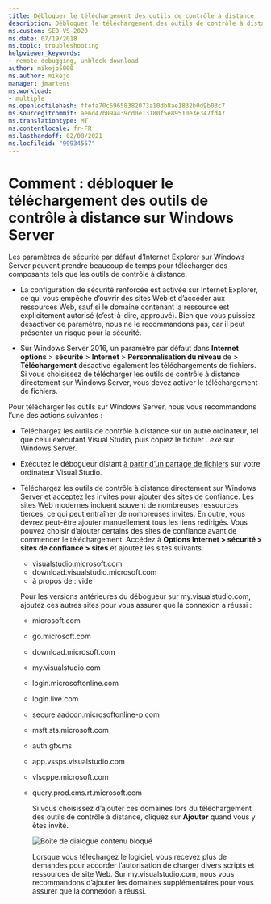 ```yaml
---
title: Débloquer le téléchargement des outils de contrôle à distance
description: Débloquez le téléchargement des outils de contrôle à distance sur Windows Server, ce qui peut prendre du temps en raison des paramètres de sécurité IE par défaut.
ms.custom: SEO-VS-2020
ms.date: 07/19/2018
ms.topic: troubleshooting
helpviewer_keywords:
- remote debugging, unblock download
author: mikejo5000
ms.author: mikejo
manager: jmartens
ms.workload:
- multiple
ms.openlocfilehash: ffefa70c59658382073a10db8ae1832b0d9b03c7
ms.sourcegitcommit: ae6d47b09a439cd0e13180f5e89510e3e347fd47
ms.translationtype: MT
ms.contentlocale: fr-FR
ms.lasthandoff: 02/08/2021
ms.locfileid: "99934557"
---
```

# <a name="how-to-unblock-the-download-of-the-remote-tools-on-windows-server"></a>Comment : débloquer le téléchargement des outils de contrôle à distance sur Windows Server

Les paramètres de sécurité par défaut d’Internet Explorer sur Windows Server peuvent prendre beaucoup de temps pour télécharger des composants tels que les outils de contrôle à distance.

* La configuration de sécurité renforcée est activée sur Internet Explorer, ce qui vous empêche d’ouvrir des sites Web et d’accéder aux ressources Web, sauf si le domaine contenant la ressource est explicitement autorisé (c’est-à-dire, approuvé). Bien que vous puissiez désactiver ce paramètre, nous ne le recommandons pas, car il peut présenter un risque pour la sécurité.

* Sur Windows Server 2016, un paramètre par défaut dans **Internet options**  >  **sécurité**  >  **Internet**  >  **Personnalisation du niveau** de  >  **Téléchargement** désactive également les téléchargements de fichiers. Si vous choisissez de télécharger les outils de contrôle à distance directement sur Windows Server, vous devez activer le téléchargement de fichiers.

Pour télécharger les outils sur Windows Server, nous vous recommandons l’une des actions suivantes :

* Téléchargez les outils de contrôle à distance sur un autre ordinateur, tel que celui exécutant Visual Studio, puis copiez le fichier *. exe* sur Windows Server.

* Exécutez le débogueur distant [à partir d’un partage de fichiers](../debugger/remote-debugging.md#fileshare_msvsmon) sur votre ordinateur Visual Studio.

* Téléchargez les outils de contrôle à distance directement sur Windows Server et acceptez les invites pour ajouter des sites de confiance. Les sites Web modernes incluent souvent de nombreuses ressources tierces, ce qui peut entraîner de nombreuses invites. En outre, vous devrez peut-être ajouter manuellement tous les liens redirigés. Vous pouvez choisir d’ajouter certains des sites de confiance avant de commencer le téléchargement. Accédez à **Options Internet > sécurité > sites de confiance > sites** et ajoutez les sites suivants.

  * visualstudio.microsoft.com
  * download.visualstudio.microsoft.com
  * à propos de : vide

  Pour les versions antérieures du débogueur sur my.visualstudio.com, ajoutez ces autres sites pour vous assurer que la connexion a réussi :

  * microsoft.com
  * go.microsoft.com
  * download.microsoft.com
  * my.visualstudio.com
  * login.microsoftonline.com
  * login.live.com
  * secure.aadcdn.microsoftonline-p.com
  * msft.sts.microsoft.com
  * auth.gfx.ms
  * app.vssps.visualstudio.com
  * vlscppe.microsoft.com
  * query.prod.cms.rt.microsoft.com

    Si vous choisissez d’ajouter ces domaines lors du téléchargement des outils de contrôle à distance, cliquez sur **Ajouter** quand vous y êtes invité.

    ![Boîte de dialogue contenu bloqué](../debugger/media/remotedbg-blocked-content.png)

    Lorsque vous téléchargez le logiciel, vous recevez plus de demandes pour accorder l’autorisation de charger divers scripts et ressources de site Web. Sur my.visualstudio.com, nous vous recommandons d’ajouter les domaines supplémentaires pour vous assurer que la connexion a réussi.